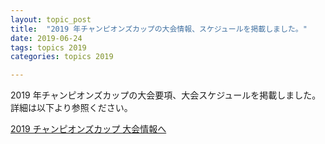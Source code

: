 ```yaml
---
layout: topic_post
title:  "2019 年チャンピオンズカップの大会情報、スケジュールを掲載しました。"
date: 2019-06-24
tags: topics 2019
categories: topics 2019

---
```


2019 年チャンピオンズカップの大会要項、大会スケジュールを掲載しました。詳細は以下より参照ください。

<a class="btn btn-primary btn-sm" href="{{ site.baseurl }}{% post_url /competition_info/2019/2019-07-06-champions-cup-2019 %}">2019 チャンピオンズカップ 大会情報へ</a>
